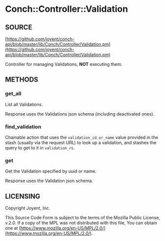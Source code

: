 # Conch::Controller::Validation

## SOURCE

[https://github.com/joyent/conch-api/blob/master/lib/Conch/Controller/Validation.pm](https://github.com/joyent/conch-api/blob/master/lib/Conch/Controller/Validation.pm)

Controller for managing Validations, **NOT** executing them.

## METHODS

### get\_all

List all Validations.

Response uses the Validations json schema (including deactivated ones).

### find\_validation

Chainable action that uses the `validation_id_or_name` value provided in the stash (usually
via the request URL) to look up a validation, and stashes the query to get to it in
`validation_rs`.

### get

Get the Validation specified by uuid or name.

Response uses the Validation json schema.

## LICENSING

Copyright Joyent, Inc.

This Source Code Form is subject to the terms of the Mozilla Public License,
v.2.0. If a copy of the MPL was not distributed with this file, You can obtain
one at [https://www.mozilla.org/en-US/MPL/2.0/](https://www.mozilla.org/en-US/MPL/2.0/).
